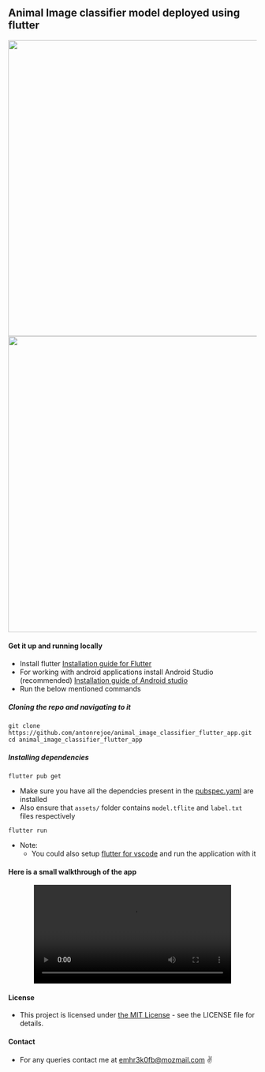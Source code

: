 ## Animal Image classifier model deployed using flutter

<div align="center">
  <Image src="https://github.com/antonrejoe/animal_image_classifier_flutter_app/assets/89238559/32d24f8d-f769-41f5-a25d-1ebb0724d348" height="600" />
  <Image src="https://github.com/antonrejoe/animal_image_classifier_flutter_app/assets/89238559/5d4f4337-296f-467e-8866-fcf812109594" height="600" />
</div>

#### Get it up and running locally
- Install flutter  <a id='flutter' href="https://docs.flutter.dev/get-started/install">Installation guide for Flutter</a>
- For working with android applications install Android Studio (recommended)  <a id="androidStudio" href="https://developer.android.com/studio/install">Installation guide of Android studio</a>
- Run the below mentioned commands

##### Cloning the repo and navigating to it 
```
git clone https://github.com/antonrejoe/animal_image_classifier_flutter_app.git
cd animal_image_classifier_flutter_app
```
##### Installing dependencies
```
flutter pub get
```
- Make sure you have all the dependcies present in the [pubspec.yaml](https://github.com/antonrejoe/animal_image_classifier_flutter_app/blob/main/pubspec.yaml)
  are installed
- Also ensure that `assets/` folder contains `model.tflite` and `label.txt` files respectively
```
flutter run
```
- Note:
  - You could also setup [flutter for vscode](https://docs.flutter.dev/tools/vs-code) and run the application with it

#### Here is a small walkthrough of the app
<div align="center">
  <video src="https://github.com/antonrejoe/animal_image_classifier_flutter_app/assets/89238559/de9b05c1-3957-44ef-94d8-5fc546ae0206" width="400" />
</div>
    

#### License 
- This project is licensed under [the MIT License](https://github.com/antonrejoe/animal_image_classifier_flutter_app/blob/main/LICENSE) - see the LICENSE file for details.

#### Contact
- For any queries contact me at <a href="emhr3k0fb@mozmail.com">emhr3k0fb@mozmail.com</a> ✌️
